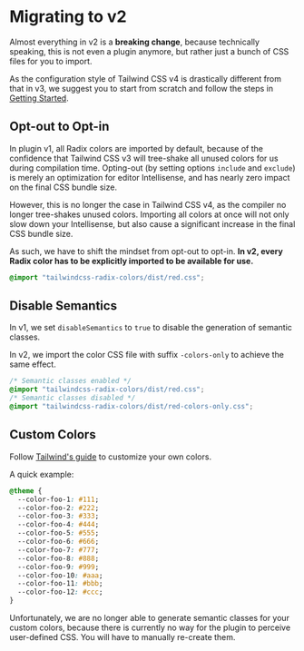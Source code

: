 # Migrating to v2

Almost everything in v2 is a **breaking change**, because technically speaking, this is not even a plugin anymore, but rather just a bunch of CSS files for you to import.

As the configuration style of Tailwind CSS v4 is drastically different from that in v3, we suggest you to start from scratch and follow the steps in [Getting Started](/latest/getting-started).

## Opt-out to Opt-in

In plugin v1, all Radix colors are imported by default, because of the confidence that Tailwind CSS v3 will tree-shake all unused colors for us during compilation time. Opting-out (by setting options `include` and `exclude`) is merely an optimization for editor Intellisense, and has nearly zero impact on the final CSS bundle size.

However, this is no longer the case in Tailwind CSS v4, as the compiler no longer tree-shakes unused colors. Importing all colors at once will not only slow down your Intellisense, but also cause a significant increase in the final CSS bundle size.

As such, we have to shift the mindset from opt-out to opt-in. **In v2, every Radix color has to be explicitly imported to be available for use.**

```css
@import "tailwindcss-radix-colors/dist/red.css";
```

## Disable Semantics

In v1, we set `disableSemantics` to `true` to disable the generation of semantic classes.

In v2, we import the color CSS file with suffix `-colors-only` to achieve the same effect.

```css
/* Semantic classes enabled */
@import "tailwindcss-radix-colors/dist/red.css";
/* Semantic classes disabled */
@import "tailwindcss-radix-colors/dist/red-colors-only.css";
```

## Custom Colors

Follow [Tailwind's guide](https://tailwindcss.com/docs/colors#customizing-your-colors) to customize your own colors.

A quick example:

```css
@theme {
  --color-foo-1: #111;
  --color-foo-2: #222;
  --color-foo-3: #333;
  --color-foo-4: #444;
  --color-foo-5: #555;
  --color-foo-6: #666;
  --color-foo-7: #777;
  --color-foo-8: #888;
  --color-foo-9: #999;
  --color-foo-10: #aaa;
  --color-foo-11: #bbb;
  --color-foo-12: #ccc;
}
```

Unfortunately, we are no longer able to generate semantic classes for your custom colors, because there is currently no way for the plugin to perceive user-defined CSS. You will have to manually re-create them.
